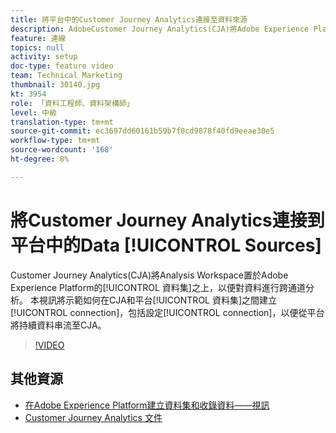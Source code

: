 ```yaml
---
title: 將平台中的Customer Journey Analytics連接至資料來源
description: AdobeCustomer Journey Analytics(CJA)將Adobe Experience Platform的資料集提供給您Analysis Workspace，以便對您的資料進行跨通道分析。 本影片將示範如何連接CJA和平台資料集，包括設定從平台將持續資料串流至CJA的連線。
feature: 連線
topics: null
activity: setup
doc-type: feature video
team: Technical Marketing
thumbnail: 30140.jpg
kt: 3954
role: 「資料工程師、資料架構師」
level: 中級
translation-type: tm+mt
source-git-commit: ec3697dd60161b59b7f0cd9878f40fd9eeae30e5
workflow-type: tm+mt
source-wordcount: '168'
ht-degree: 8%

---
```



# 將Customer Journey Analytics連接到平台中的Data [!UICONTROL Sources]

Customer Journey Analytics(CJA)將Analysis Workspace置於Adobe Experience Platform的[!UICONTROL 資料集]之上，以便對資料進行跨通道分析。 本視訊將示範如何在CJA和平台[!UICONTROL 資料集]之間建立[!UICONTROL connection]，包括設定[!UICONTROL connection]，以便從平台將持續資料串流至CJA。

>[!VIDEO](https://video.tv.adobe.com/v/30140/?quality=12&enable10seconds=on&speedcontrol=on)

## 其他資源

* [在Adobe Experience Platform建立資料集和收錄資料——視訊](https://docs.adobe.com/content/help/en/platform-learn/tutorials/data-ingestion/create-datasets-and-ingest-data.html)
* [Customer Journey Analytics 文件](https://docs.adobe.com/content/help/zh-Hant/analytics-platform/using/cja-landing.html)
